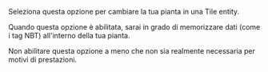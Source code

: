 Seleziona questa opzione per cambiare la tua pianta in una Tile entity.

Quando questa opzione è abilitata, sarai in grado di memorizzare dati (come i tag NBT) all'interno della tua pianta.

Non abilitare questa opzione a meno che non sia realmente necessaria per motivi di prestazioni.